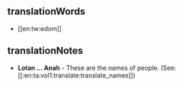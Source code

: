## translationWords

* [[en:tw:edom]]

## translationNotes

* **Lotan ... Anah** - These are the names of people. (See: [[:en:ta:vol1:translate:translate_names]])
